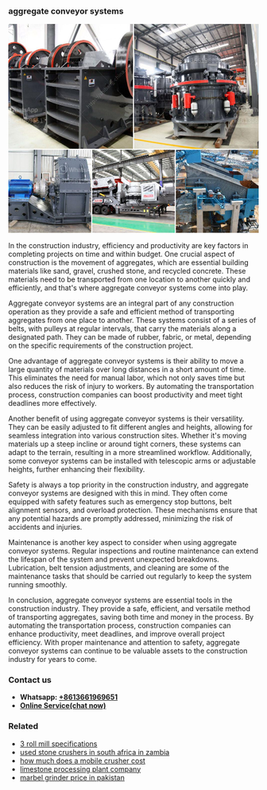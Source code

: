 <h3>aggregate conveyor systems</h3><img src='1708499162.jpg' alt=''><p>In the construction industry, efficiency and productivity are key factors in completing projects on time and within budget. One crucial aspect of construction is the movement of aggregates, which are essential building materials like sand, gravel, crushed stone, and recycled concrete. These materials need to be transported from one location to another quickly and efficiently, and that's where aggregate conveyor systems come into play.</p><p>Aggregate conveyor systems are an integral part of any construction operation as they provide a safe and efficient method of transporting aggregates from one place to another. These systems consist of a series of belts, with pulleys at regular intervals, that carry the materials along a designated path. They can be made of rubber, fabric, or metal, depending on the specific requirements of the construction project.</p><p>One advantage of aggregate conveyor systems is their ability to move a large quantity of materials over long distances in a short amount of time. This eliminates the need for manual labor, which not only saves time but also reduces the risk of injury to workers. By automating the transportation process, construction companies can boost productivity and meet tight deadlines more effectively.</p><p>Another benefit of using aggregate conveyor systems is their versatility. They can be easily adjusted to fit different angles and heights, allowing for seamless integration into various construction sites. Whether it's moving materials up a steep incline or around tight corners, these systems can adapt to the terrain, resulting in a more streamlined workflow. Additionally, some conveyor systems can be installed with telescopic arms or adjustable heights, further enhancing their flexibility.</p><p>Safety is always a top priority in the construction industry, and aggregate conveyor systems are designed with this in mind. They often come equipped with safety features such as emergency stop buttons, belt alignment sensors, and overload protection. These mechanisms ensure that any potential hazards are promptly addressed, minimizing the risk of accidents and injuries.</p><p>Maintenance is another key aspect to consider when using aggregate conveyor systems. Regular inspections and routine maintenance can extend the lifespan of the system and prevent unexpected breakdowns. Lubrication, belt tension adjustments, and cleaning are some of the maintenance tasks that should be carried out regularly to keep the system running smoothly.</p><p>In conclusion, aggregate conveyor systems are essential tools in the construction industry. They provide a safe, efficient, and versatile method of transporting aggregates, saving both time and money in the process. By automating the transportation process, construction companies can enhance productivity, meet deadlines, and improve overall project efficiency. With proper maintenance and attention to safety, aggregate conveyor systems can continue to be valuable assets to the construction industry for years to come.</p><h3>Contact us</h3><ul><li><strong>Whatsapp:&nbsp;<a href="https://wa.me/8613661969651">+8613661969651</a></strong></li><li><a href="https://swt.shibang-china.com/?git&amp;zhl&amp;aggregate conveyor systems"><strong>Online Service(chat now)</strong></a></li></ul><h3>Related</h3><ul><li><a href='3 roll mill specifications.md'>3 roll mill specifications</a></li><li><a href='used stone crushers in south africa in zambia.md'>used stone crushers in south africa in zambia</a></li><li><a href='how much does a mobile crusher cost.md'>how much does a mobile crusher cost</a></li><li><a href='limestone processing plant company.md'>limestone processing plant company</a></li><li><a href='marbel grinder price in pakistan.md'>marbel grinder price in pakistan</a></li></ul>